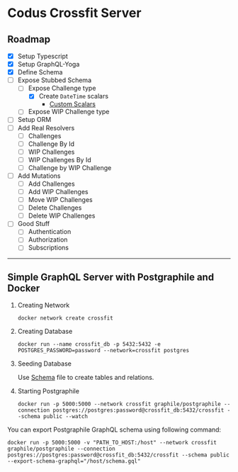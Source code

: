 # Codus Crossfit Server

## Roadmap

- [x] Setup Typescript
- [x] Setup GraphQL-Yoga
- [x] Define Schema
- [ ] Expose Stubbed Schema
  - [ ] Expose Challenge type
    - [X] Create `DateTime` scalars
      - [Custom Scalars](https://www.apollographql.com/docs/apollo-server/v2/features/scalars-enums.html)
  - [ ] Expose WIP Challenge type
- [ ] Setup ORM
- [ ] Add Real Resolvers
  - [ ] Challenges
  - [ ] Challenge By Id
  - [ ] WIP Challenges
  - [ ] WIP Challenges By Id
  - [ ] Challenge by WIP Challenge
- [ ] Add Mutations
  - [ ] Add Challenges
  - [ ] Add WIP Challenges
  - [ ] Move WIP Challenges
  - [ ] Delete Challenges
  - [ ] Delete WIP Challenges
- [ ] Good Stuff
  - [ ] Authentication
  - [ ] Authorization
  - [ ] Subscriptions

---

## Simple GraphQL Server with Postgraphile and Docker

1. Creating Network

    `docker network create crossfit`

2. Creating Database

    `docker run --name crossfit_db -p 5432:5432 -e POSTGRES_PASSWORD=password --network=crossfit postgres`

3. Seeding Database

    Use [Schema](./schema.sql) file to create tables and relations.

4. Starting Postgraphile

    `docker run -p 5000:5000 --network crossfit graphile/postgraphile --connection postgres://postgres:password@crossfit_db:5432/crossfit --schema public --watch`

You can export Postgraphile GraphQL schema using following command:

```
docker run -p 5000:5000 -v "PATH_TO_HOST:/host" --network crossfit graphile/postgraphile --connection postgres://postgres:password@crossfit_db:5432/crossfit --schema public --export-schema-graphql="/host/schema.gql"
```
